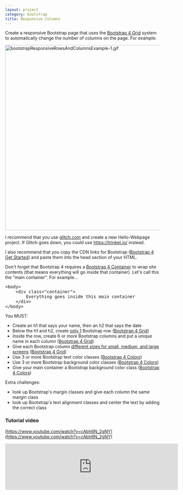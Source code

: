 ```yaml
---
layout: project
category: bootstrap
title: Responsive Columns
---
```


<p>Create a responsive Bootstrap page that uses the <a title="Bootstrap 4 Grid" href="%24WIKI_REFERENCE%24/pages/bootstrap-4-grid" data-api-endpoint="https://hilliard.instructure.com/api/v1/courses/31582/pages/bootstrap-4-grid" data-api-returntype="Page">Bootstrap 4 Grid</a> system to automatically change the number of columns on the page. For example:</p>
<p><img src="/wd/bootstrap/images/bootstrapResponsiveRowsAndColumnsExample-1.gif" alt="bootstrapResponsiveRowsAndColumnsExample-1.gif" width="600" data-api-endpoint="https://hilliard.instructure.com/api/v1/courses/31582/files/10549901" data-api-returntype="File"></p>
<p>I recommend that you use <a href="http://glitch.com">glitch.com</a> and create a new Hello-Webpage project. If Glitch goes down, you could use <a href="https://trinket.io/">https://trinket.io/</a> instead.</p>
<p>I also recommend that you copy the CDN links for Bootstrap (<a title="Bootstrap 4 Get Started" href="%24WIKI_REFERENCE%24/pages/bootstrap-4-get-started" data-api-endpoint="https://hilliard.instructure.com/api/v1/courses/31582/pages/bootstrap-4-get-started" data-api-returntype="Page">Bootstrap 4 Get Started</a>) and paste them into the head section of your HTML.</p>
<p>Don't forget that Bootstrap 4 requires a <a title="Bootstrap 4 Containers" href="%24WIKI_REFERENCE%24/pages/bootstrap-4-containers" data-api-endpoint="https://hilliard.instructure.com/api/v1/courses/31582/pages/bootstrap-4-containers" data-api-returntype="Page">Bootstrap 4 Container</a> to wrap site contents (that means everything will go inside that container). Let's call this the "main container". For example...</p>
<pre>&lt;body&gt;
    &lt;div class="container"&gt;
        Everything goes inside this main container
    &lt;/div&gt;
&lt;/body&gt;</pre>
<p>You MUST:</p>
<ul>
<li>Create an h1 that says your name, then an h2 that says the date</li>
<li>Below the h1 and h2, create <span style="text-decoration: underline;">only 1</span> Bootstrap row (<a title="Bootstrap 4 Grid" href="%24WIKI_REFERENCE%24/pages/bootstrap-4-grid" data-api-endpoint="https://hilliard.instructure.com/api/v1/courses/31582/pages/bootstrap-4-grid" data-api-returntype="Page">Bootstrap 4 Grid</a>)</li>
<li>Inside the row, create 6 or more Bootstrap columns and put a unique name in each column (<a title="Bootstrap 4 Grid" href="%24WIKI_REFERENCE%24/pages/bootstrap-4-grid" data-api-endpoint="https://hilliard.instructure.com/api/v1/courses/31582/pages/bootstrap-4-grid" data-api-returntype="Page">Bootstrap 4 Grid</a>)</li>
<li>Give each Bootstrap column <span style="text-decoration: underline;">different sizes for small, medium, and large screens</span> (<a title="Bootstrap 4 Grid" href="%24WIKI_REFERENCE%24/pages/bootstrap-4-grid" data-api-endpoint="https://hilliard.instructure.com/api/v1/courses/31582/pages/bootstrap-4-grid" data-api-returntype="Page">Bootstrap 4 Grid</a>)</li>
<li>Use 3 or more Bootstrap text color classes (<a title="Bootstrap 4 Colors" href="%24WIKI_REFERENCE%24/pages/bootstrap-4-colors" data-api-endpoint="https://hilliard.instructure.com/api/v1/courses/31582/pages/bootstrap-4-colors" data-api-returntype="Page">Bootstrap 4 Colors</a>)</li>
<li>Use 3 or more Bootstrap background color classes (<a title="Bootstrap 4 Colors" href="%24WIKI_REFERENCE%24/pages/bootstrap-4-colors" data-api-endpoint="https://hilliard.instructure.com/api/v1/courses/31582/pages/bootstrap-4-colors" data-api-returntype="Page">Bootstrap 4 Colors</a>)</li>
<li>Give your main container a Bootstrap background color class (<a title="Bootstrap 4 Colors" href="%24WIKI_REFERENCE%24/pages/bootstrap-4-colors" data-api-endpoint="https://hilliard.instructure.com/api/v1/courses/31582/pages/bootstrap-4-colors" data-api-returntype="Page">Bootstrap 4 Colors</a>)</li>
</ul>
<p>Extra challenges:</p>
<ul>
<li>look up Bootstrap's margin classes and give each column the same margin class</li>
<li>look up Bootstrap's text alignment classes and center the text by adding the correct class</li>
</ul>

### Tutorial video

[https://www.youtube.com/watch?v=cAbh6N_2gNY](https://www.youtube.com/watch?v=cAbh6N_2gNY)
<iframe width="560" src="https://www.youtube.com/embed/cAbh6N_2gNY" frameborder="0" allow="accelerometer; autoplay; encrypted-media; gyroscope; picture-in-picture" allowfullscreen></iframe>
